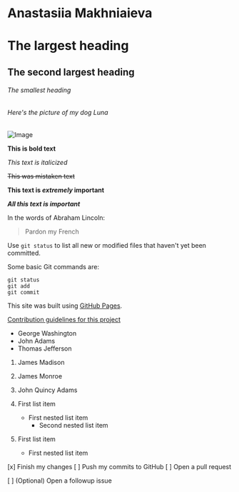 # Anastasiia Makhniaieva

# The largest heading
## The second largest heading
###### The smallest heading


###### Here's the picture of my dog Luna
![Image](luna_and_show.png)

**This is bold text**

*This text is italicized*

~~This was mistaken text~~

**This text is _extremely_ important**

***All this text is important***

In the words of Abraham Lincoln:

> Pardon my French

Use `git status` to list all new or modified files that haven't yet been committed.

Some basic Git commands are:
```
git status
git add
git commit
```

This site was built using [GitHub Pages](https://pages.github.com/).

[Contribution guidelines for this project](docs/CONTRIBUTING.md)

- George Washington
- John Adams
- Thomas Jefferson

1. James Madison
2. James Monroe
3. John Quincy Adams

1. First list item
   - First nested list item
     - Second nested list item
      
100. First list item
     - First nested list item
     
 [x] Finish my changes
 [ ] Push my commits to GitHub
 [ ] Open a pull request



 [ ] \(Optional) Open a followup issue


     
     
